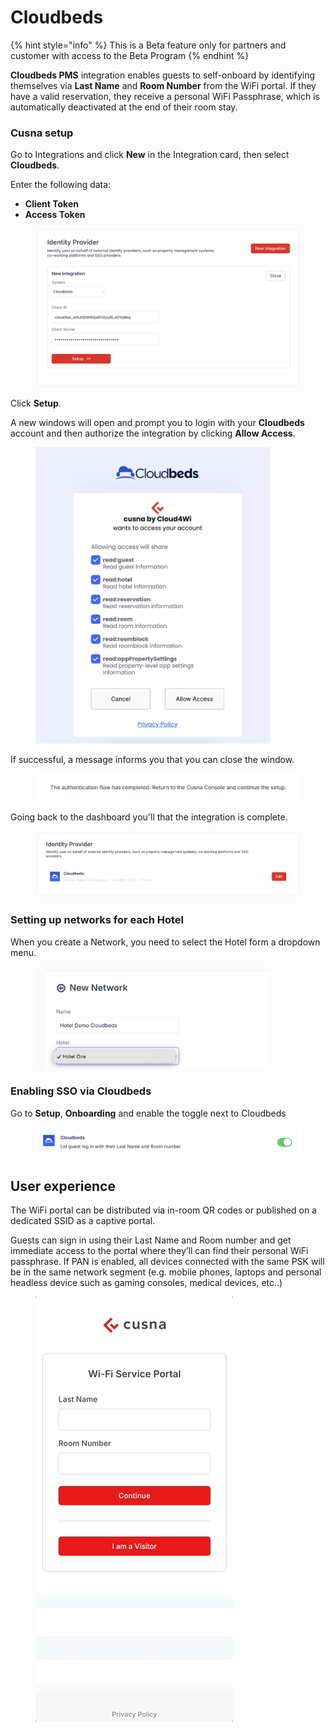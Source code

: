 # Cloudbeds

{% hint style="info" %}
This is a Beta feature only for partners and customer with access to the Beta Program
{% endhint %}

**Cloudbeds PMS** integration enables guests to self-onboard by identifying themselves via **Last Name** and **Room Number** from the WiFi portal. If they have a valid reservation, they receive a personal WiFi Passphrase, which is automatically deactivated at the end of their room stay.



### Cusna setup

Go to Integrations and click **New** in the Integration card, then select **Cloudbeds**.

Enter the following data:

* **Client Token**
* **Access Token**

<figure><img src="../../.gitbook/assets/image (3).png" alt=""><figcaption></figcaption></figure>

Click **Setup**.&#x20;

A new windows will open and prompt you to login with your **Cloudbeds** account and then authorize the integration by clicking **Allow Access**.

<figure><img src="../../.gitbook/assets/image (2).png" alt="" width="375"><figcaption></figcaption></figure>

If successful, a message informs you that you can close the window.

<figure><img src="../../.gitbook/assets/image (4).png" alt=""><figcaption></figcaption></figure>

Going back to the dashboard you'll that the integration is complete.

<figure><img src="../../.gitbook/assets/image (1).png" alt=""><figcaption></figcaption></figure>

### Setting up networks for each Hotel

When you create a Network, you need to select the Hotel form a dropdown menu.

<figure><img src="../../.gitbook/assets/image (5).png" alt="" width="375"><figcaption></figcaption></figure>



### Enabling SSO via Cloudbeds

Go to **Setup**, **Onboarding** and enable the toggle next to Cloudbeds

<figure><img src="../../.gitbook/assets/image.png" alt=""><figcaption></figcaption></figure>



## User experience

The WiFi portal can be distributed via in-room QR codes or published on a dedicated SSID as a captive portal.

Guests can sign in using their Last Name and Room number and get immediate access to the portal where they’ll can find their personal WiFi passphrase. If PAN is enabled, all devices connected with the same PSK will be in the same network segment (e.g. mobile phones, laptops and personal headless device such as gaming consoles, medical devices, etc..)



<figure><img src="../../.gitbook/assets/operaUX.gif" alt=""><figcaption></figcaption></figure>

